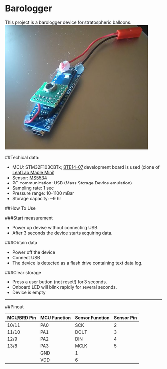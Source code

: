 # Barologger

This project is a barologger device for stratospheric balloons. 
![The device](outlook.jpg)

##Techical data:
 * MCU: STM32F103CBTx; [BTE14-07](https://www.aliexpress.com/item/leaflabs-Leaf-maple-mini-ARM-STM32-compatibility/1987703487.html) development board is used (clone of [LeafLab Maple Mini](https://github.com/leaflabs/maplemini))
 * Sensor: [MS5534](http://www.amsys.info/products/ms5534.htm)
 * PC communication: USB (Mass Storage Device emulation)
 * Sampling rate: 1 sec 
 * Pressure range: 10-1100 mBar
 * Storage capacity: ~9 hr
 
##How To Use
 
###Start measurement
 * Power up devise without connecting USB. 
 * After 3 seconds the device starts acquiring data.

###Obtain data
 * Power off the device
 * Connect USB 
 * The device is detected as a flash drive containing text data log.

###Clear storage
 * Press a user button (not reset!) for 3 seconds. 
 * Onboard LED will blink rapidly for several seconds. 
 * Device is empty
 
_________
##Pinout

MCU/BRD Pin | MCU Function | Sensor Function  | Sensor Pin
------ | ------ | ----- | ---
10/11 |	PA0	  | SCK   | 2
11/10 |	PA1	  | DOUT  | 3
12/9 |	PA2	  | DIN   | 4
13/8 |  PA3   | MCLK  | 5
 | | GND | 1
 | | VDD | 6



